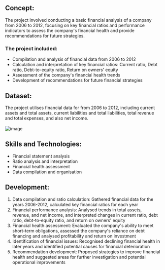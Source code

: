 ## Concept:
The project involved conducting a basic financial analysis of a company from 2006 to 2012, focusing on key financial ratios and performance indicators to assess the company's financial health and provide recommendations for future strategies.

### The project included:
- Compilation and analysis of financial data from 2006 to 2012
- Calculation and interpretation of key financial ratios: Current ratio, Debt ratio, Debt-to-equity ratio, Return on owners' equity
- Assessment of the company's financial health trends
- Development of recommendations for future financial strategies

## Dataset:
The project utilises financial data for from 2006 to 2012, including current assets and total assets, current liabilities and total liabilities, total revenue and total expenses, and also net income.<br/>
<br/>![image](https://github.com/user-attachments/assets/1d034a50-913e-406c-94f2-b8e9bb0bbb31)

## Skills and Technologies:

- Financial statement analysis
- Ratio analysis and interpretation
- Financial health assessment
- Data compilation and organisation

## Development:
1. Data compilation and ratio calculation: Gathered financial data for the years 2006-2012, calculated key financial ratios for each year
2. Financial performance analysis: Analysed trends in total assets, revenue, and net income, and interpreted changes in current ratio, debt ratio, debt-to-equity ratio, and return on owners' equity
3. Financial health assessment: Evaluated the company's ability to meet short-term obligations, assessed the company's reliance on debt financing and analysed profitability and return on investment
4. Identification of financial issues: Recognised declining financial health in later years and identified potential causes for financial deterioration
5. Recommendation development: Proposed strategies to improve financial health and suggested areas for further investigation and potential operational improvements


